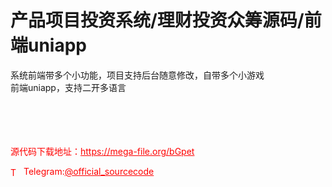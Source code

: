 # 产品项目投资系统/理财投资众筹源码/前端uniapp

系统前端带多个小功能，项目支持后台随意修改，自带多个小游戏<br>前端uniapp，支持二开多语言<br><br><br><br><br>


<p style="color: red;">源代码下载地址：<a href="https://mega-file.org/bGpet" style="color: red;">https://mega-file.org/bGpet</a></p><p style="color: red;"><img src="https://cdn-icons-png.flaticon.com/512/2111/2111646.png" alt="Telegram Icon" style="width: 16px; vertical-align: middle; margin-right: 5px;">Telegram:<a href="https://t.me/official_sourcecode" style="color: red;">@official_sourcecode</a></p>